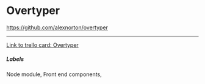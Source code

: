 # Overtyper

https://github.com/alexnorton/overtyper

---

[Link to trello card: Overtyper](https://trello.com/c/R46qavhl)

##### Labels

Node module, Front end components, 